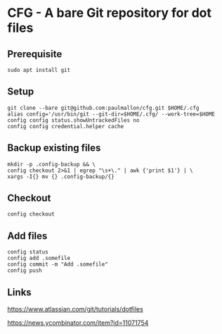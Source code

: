 # CFG - A bare Git repository for dot files


## Prerequisite

    sudo apt install git


## Setup

    git clone --bare git@github.com:paulmallon/cfg.git $HOME/.cfg
    alias config='/usr/bin/git --git-dir=$HOME/.cfg/ --work-tree=$HOME
    config config status.showUntrackedFiles no
    config config credential.helper cache    
    
## Backup existing files    

    mkdir -p .config-backup && \
    config checkout 2>&1 | egrep "\s+\." | awk {'print $1'} | \
    xargs -I{} mv {} .config-backup/{}
    
## Checkout    

    config checkout
    
## Add files

    config status
    config add .somefile
    config commit -m "Add .somefile"
    config push


## Links

https://www.atlassian.com/git/tutorials/dotfiles

https://news.ycombinator.com/item?id=11071754
